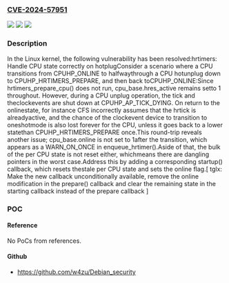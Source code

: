 ### [CVE-2024-57951](https://cve.mitre.org/cgi-bin/cvename.cgi?name=CVE-2024-57951)
![](https://img.shields.io/static/v1?label=Product&message=Linux&color=blue)
![](https://img.shields.io/static/v1?label=Version&message=54d0d83a53508d687fd4a225f8aa1f18559562d0%3C%2095e4f62df23f4df1ce6ef897d44b8e23c260921a%20&color=brighgreen)
![](https://img.shields.io/static/v1?label=Vulnerability&message=n%2Fa&color=brighgreen)

### Description

In the Linux kernel, the following vulnerability has been resolved:hrtimers: Handle CPU state correctly on hotplugConsider a scenario where a CPU transitions from CPUHP_ONLINE to halfwaythrough a CPU hotunplug down to CPUHP_HRTIMERS_PREPARE, and then back toCPUHP_ONLINE:Since hrtimers_prepare_cpu() does not run, cpu_base.hres_active remains setto 1 throughout. However, during a CPU unplug operation, the tick and theclockevents are shut down at CPUHP_AP_TICK_DYING. On return to the onlinestate, for instance CFS incorrectly assumes that the hrtick is alreadyactive, and the chance of the clockevent device to transition to oneshotmode is also lost forever for the CPU, unless it goes back to a lower statethan CPUHP_HRTIMERS_PREPARE once.This round-trip reveals another issue; cpu_base.online is not set to 1after the transition, which appears as a WARN_ON_ONCE in enqueue_hrtimer().Aside of that, the bulk of the per CPU state is not reset either, whichmeans there are dangling pointers in the worst case.Address this by adding a corresponding startup() callback, which resets thestale per CPU state and sets the online flag.[ tglx: Make the new callback unconditionally available, remove the online  	modification in the prepare() callback and clear the remaining  	state in the starting callback instead of the prepare callback ]

### POC

#### Reference
No PoCs from references.

#### Github
- https://github.com/w4zu/Debian_security

